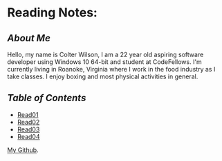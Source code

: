 # Reading Notes:

## *About Me*

Hello, my name is Colter Wilson, I am a 22 year old aspiring software developer using Windows 10 64-bit and student at CodeFellows. I'm currently living in Roanoke, Virginia where I work in the food industry as I take classes. I enjoy boxing and most physical activities in general.

## *Table of Contents*

- [Read01](Read01.md)
- [Read02](Read02.md)
- [Read03](Read03.md)
- [Read04](Read04.md)








[My Github](https://github.com/Colter-Wilson).
```

